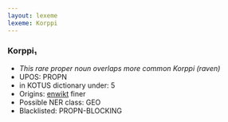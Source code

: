 ```yaml
---
layout: lexeme
lexeme: Korppi
---
```


###  Korppi₁

* _This rare proper noun overlaps more common *Korppi* (raven)_
* UPOS:  PROPN
* in KOTUS dictionary under:  5
* Origins: [enwikt](https://en.wiktionary.org/wiki/Korppi) finer 
* Possible NER class:  GEO
* Blacklisted:  PROPN-BLOCKING

